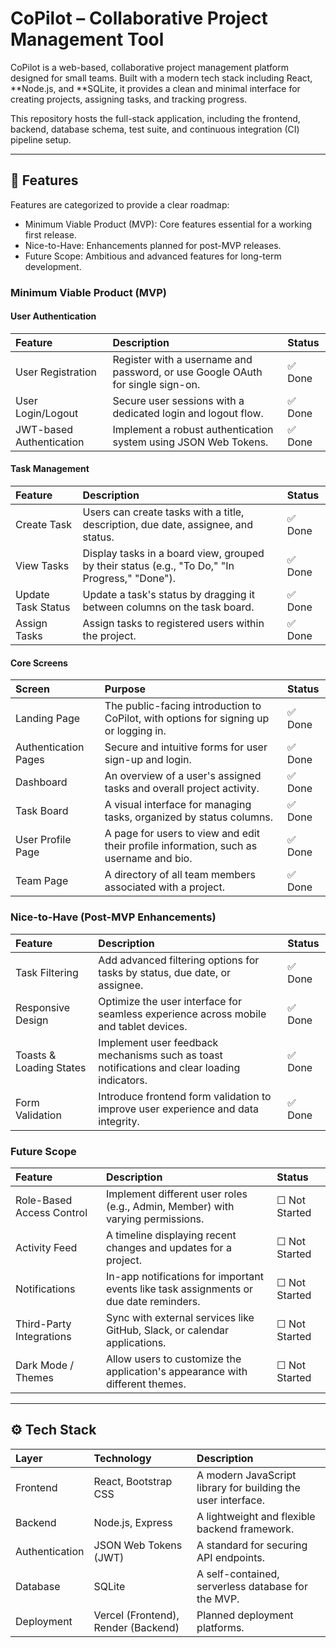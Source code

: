 # CoPilot – Collaborative Project Management Tool

CoPilot is a web-based, collaborative project management platform designed for small teams. Built with a modern tech stack including React, **Node.js, and **SQLite, it provides a clean and minimal interface for creating projects, assigning tasks, and tracking progress.

This repository hosts the full-stack application, including the frontend, backend, database schema, test suite, and continuous integration (CI) pipeline setup.

---

## 🚀 Features

Features are categorized to provide a clear roadmap:

* Minimum Viable Product (MVP): Core features essential for a working first release.
* Nice-to-Have: Enhancements planned for post-MVP releases.
* Future Scope: Ambitious and advanced features for long-term development.

### Minimum Viable Product (MVP)

#### User Authentication
| Feature | Description | Status |
| :--- | :--- | :--- |
| User Registration | Register with a username and password, or use Google OAuth for single sign-on. | ✅ Done |
| User Login/Logout | Secure user sessions with a dedicated login and logout flow. | ✅ Done |
| JWT-based Authentication | Implement a robust authentication system using JSON Web Tokens. | ✅ Done |

#### Task Management
| Feature | Description | Status |
| :--- | :--- | :--- |
| Create Task | Users can create tasks with a title, description, due date, assignee, and status. | ✅ Done |
| View Tasks | Display tasks in a board view, grouped by their status (e.g., "To Do," "In Progress," "Done"). | ✅ Done |
| Update Task Status | Update a task's status by dragging it between columns on the task board. | ✅ Done |
| Assign Tasks | Assign tasks to registered users within the project. | ✅ Done |

#### Core Screens
| Screen | Purpose | Status |
| :--- | :--- | :--- |
| Landing Page | The public-facing introduction to CoPilot, with options for signing up or logging in. | ✅ Done |
| Authentication Pages | Secure and intuitive forms for user sign-up and login. | ✅ Done |
| Dashboard | An overview of a user's assigned tasks and overall project activity. | ✅ Done |
| Task Board | A visual interface for managing tasks, organized by status columns. | ✅ Done |
| User Profile Page | A page for users to view and edit their profile information, such as username and bio. | ✅ Done |
| Team Page | A directory of all team members associated with a project. | ✅ Done |

### Nice-to-Have (Post-MVP Enhancements)
| Feature | Description | Status |
| :--- | :--- | :--- |
| Task Filtering | Add advanced filtering options for tasks by status, due date, or assignee. | ✅ Done |
| Responsive Design | Optimize the user interface for seamless experience across mobile and tablet devices. | ✅ Done |
| Toasts & Loading States | Implement user feedback mechanisms such as toast notifications and clear loading indicators. | ✅ Done |
| Form Validation | Introduce frontend form validation to improve user experience and data integrity. | ✅ Done |

### Future Scope
| Feature | Description | Status |
| :--- | :--- | :--- |
| Role-Based Access Control | Implement different user roles (e.g., Admin, Member) with varying permissions. | ☐ Not Started |
| Activity Feed | A timeline displaying recent changes and updates for a project. | ☐ Not Started |
| Notifications | In-app notifications for important events like task assignments or due date reminders. | ☐ Not Started |
| Third-Party Integrations | Sync with external services like GitHub, Slack, or calendar applications. | ☐ Not Started |
| Dark Mode / Themes | Allow users to customize the application's appearance with different themes. | ☐ Not Started |

---

## ⚙ Tech Stack

| Layer | Technology | Description |
| :--- | :--- | :--- |
| Frontend | React, Bootstrap CSS | A modern JavaScript library for building the user interface. |
| Backend | Node.js, Express | A lightweight and flexible backend framework. |
| Authentication | JSON Web Tokens (JWT) | A standard for securing API endpoints. |
| Database | SQLite | A self-contained, serverless database for the MVP. |
| Deployment | Vercel (Frontend), Render (Backend) | Planned deployment platforms. |